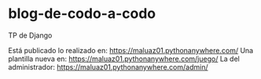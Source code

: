 # blog-de-codo-a-codo
TP de Django

Está publicado lo realizado en: https://maluaz01.pythonanywhere.com/
Una plantilla nueva en: https://maluaz01.pythonanywhere.com/juego/
La del administrador: https://maluaz01.pythonanywhere.com/admin/
